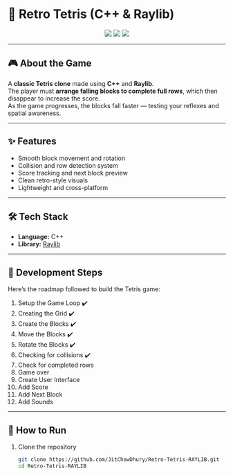 # 🧱 Retro Tetris (C++ & Raylib)

<p align="center">
  <img src="https://img.shields.io/badge/Language-C++-blue?style=for-the-badge"/>
  <img src="https://img.shields.io/badge/Library-Raylib-green?style=for-the-badge"/>
  <img src="https://img.shields.io/badge/Game-Tetris-orange?style=for-the-badge"/>
</p>

<!-- <p align="center">
  <img src="preview.gif" alt="Tetris Preview" width="600"/>
</p> -->

---

## 🎮 About the Game

A **classic Tetris clone** made using **C++** and **Raylib**.  
The player must **arrange falling blocks to complete full rows**, which then disappear to increase the score.  
As the game progresses, the blocks fall faster — testing your reflexes and spatial awareness.

---

## ✨ Features

- Smooth block movement and rotation
- Collision and row detection system
- Score tracking and next block preview
- Clean retro-style visuals
- Lightweight and cross-platform

---

## 🛠 Tech Stack

- **Language:** C++
- **Library:** [Raylib](https://www.raylib.com/)

---

## 📝 Development Steps

Here’s the roadmap followed to build the Tetris game:

1. Setup the Game Loop ✔️
2. Creating the Grid ✔️
3. Create the Blocks ✔️
4. Move the Blocks ✔️
5. Rotate the Blocks ✔️
6. Checking for collisions ✔️
7. Check for completed rows
8. Game over
9. Create User Interface
10. Add Score
11. Add Next Block
12. Add Sounds

---

## 🚀 How to Run

1. Clone the repository
   ```bash
   git clone https://github.com/JitChowDhury/Retro-Tetris-RAYLIB.git
   cd Retro-Tetris-RAYLIB
   ```
